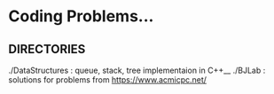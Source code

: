 # Coding Problems...

## DIRECTORIES
  ./DataStructures : queue, stack, tree implementaion in C++__
  ./BJLab : solutions for problems from https://www.acmicpc.net/
